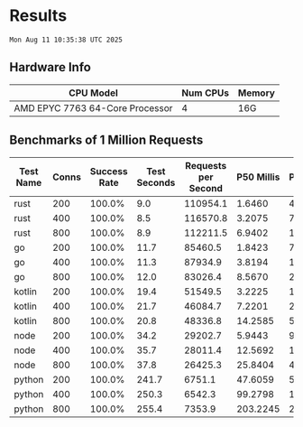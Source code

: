 # Results
`Mon Aug 11 10:35:38 UTC 2025`
## Hardware Info
| CPU Model | Num CPUs | Memory |
| --------- | -------- | ------ |
| AMD EPYC 7763 64-Core Processor | 4 | 16G |

## Benchmarks of 1 Million Requests
| Test Name | Conns | Success Rate | Test Seconds | Requests per Second | P50 Millis | P99 Millis | P99.9 Millis | API Memory MB | API CPU Time | API Threads |
| --------- | ----- | ------------ | ------------ | ------------------- | ---------- | ---------- | ------------ | ------------- | ------------ | ----------- |
| rust | 200 | 100.0% | 9.0 | 110954.1 | 1.6460 | 4.6746 | 6.2562 | 8.3 | 00:00:17 | 5 |
| rust | 400 | 100.0% | 8.5 | 116570.8 | 3.2075 | 7.7407 | 10.2176 | 12.9 | 00:00:17 | 5 |
| rust | 800 | 100.0% | 8.9 | 112211.5 | 6.9402 | 12.0674 | 18.7165 | 22.0 | 00:00:17 | 5 |
| go | 200 | 100.0% | 11.7 | 85460.5 | 1.8423 | 7.3909 | 10.0897 | 17.9 | 00:00:27 | 10 |
| go | 400 | 100.0% | 11.3 | 87934.9 | 3.8194 | 13.9057 | 19.7579 | 24.2 | 00:00:27 | 11 |
| go | 800 | 100.0% | 12.0 | 83026.4 | 8.5670 | 27.7856 | 44.4394 | 37.5 | 00:00:28 | 12 |
| kotlin | 200 | 100.0% | 19.4 | 51549.5 | 3.2225 | 14.3560 | 35.3622 | 339.3 | 00:00:59 | 153 |
| kotlin | 400 | 100.0% | 21.7 | 46084.7 | 7.2201 | 29.5408 | 70.3572 | 347.8 | 00:01:07 | 155 |
| kotlin | 800 | 100.0% | 20.8 | 48336.8 | 14.2585 | 54.3133 | 142.8415 | 411.1 | 00:01:02 | 155 |
| node | 200 | 100.0% | 34.2 | 29202.7 | 5.9443 | 9.9200 | 11.2701 | 111.4 | 00:00:34 | 7 |
| node | 400 | 100.0% | 35.7 | 28011.4 | 12.5692 | 19.4704 | 24.0865 | 144.2 | 00:00:36 | 7 |
| node | 800 | 100.0% | 37.8 | 26425.3 | 25.8404 | 40.8150 | 45.8381 | 152.6 | 00:00:38 | 7 |
| python | 200 | 100.0% | 241.7 | 6751.1 | 47.6059 | 55.1524 | 65.7082 | 33.5 | 00:04:01 | 1 |
| python | 400 | 100.0% | 250.3 | 6542.3 | 99.2798 | 113.9530 | 123.0504 | 34.7 | 00:04:10 | 1 |
| python | 800 | 100.0% | 255.4 | 7353.9 | 203.2245 | 230.8316 | 239.9795 | 41.3 | 00:04:15 | 1 |
